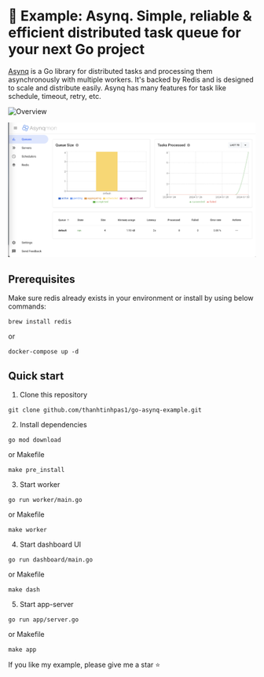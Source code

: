 # 📖 Example: Asynq. Simple, reliable & efficient distributed task queue for your next Go project

[Asynq](https://github.com/hibiken/asynq) is a Go library for distributed tasks and processing them asynchronously with multiple workers. It's backed by Redis and is designed to scale and distribute easily.
Asynq has many features for task like schedule, timeout, retry, etc.

![Overview](https://user-images.githubusercontent.com/11155743/116358505-656f5f80-a806-11eb-9c16-94e49dab0f99.jpg)

![Dashboard](images/dashboard_example.png)

## Prerequisites
Make sure redis already exists in your environment or install by using below commands:

```console
brew install redis
```
or
```console
docker-compose up -d
```

## Quick start
1. Clone this repository
```console
git clone github.com/thanhtinhpas1/go-asynq-example.git
```
2. Install dependencies
```console
go mod download
```
or Makefile
```console
make pre_install
```
3. Start worker
```console
go run worker/main.go
```
or Makefile
```console
make worker
```
4. Start dashboard UI
```console
go run dashboard/main.go
```
or Makefile
```console
make dash
```

5. Start app-server
```console
go run app/server.go
```
or Makefile
```console
make app
```

If you like my example, please give me a star ⭐
